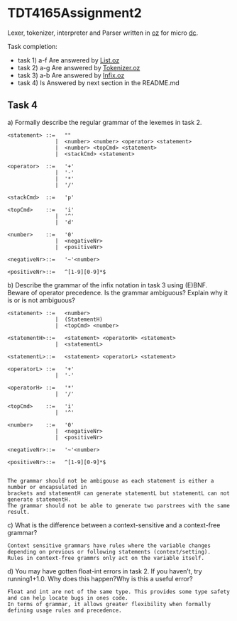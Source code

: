 # TDT4165Assignment2

Lexer, tokenizer, interpreter and Parser written in [oz](http://mozart.github.io/) for micro [dc](https://www.gnu.org/software/bc/manual/dc-1.05/html_mono/dc.html).

Task completion:

- task 1) a-f Are answered by [List.oz](List.oz)
- task 2) a-g Are answered by [Tokenizer.oz](Tokenizer.oz)
- task 3) a-b Are answered by [Infix.oz](Infix.oz)
- task 4) Is Answered by next section in the README.md

## Task 4

a) Formally describe the regular grammar of the lexemes in task 2.

```
<statement> ::=   ""
               |  <number> <number> <operator> <statement>
               |  <number> <topCmd> <statement>
               |  <stackCmd> <statement>

<operator>  ::=   '+'
               |  '-'
               |  '*'
               |  '/'

<stackCmd>  ::=   'p'

<topCmd>    ::=   'i'
               |  '^'
               |  'd'

<number>    ::=   '0'
               |  <negativeNr>
               |  <positiveNr>

<negativeNr>::=   '~'<number>

<positiveNr>::=   ^[1-9][0-9]*$

```
b) Describe the grammar of the infix notation in task 3 using (E)BNF. Beware of operator precedence. Is the grammar ambiguous? Explain why it is or is not ambiguous?

```
<statement> ::=   <number>
               |  (StatementH)
               |  <topCmd> <number>

<statementH>::=   <statement> <operatorH> <statement>
               |  <statementL>

<statementL>::=   <statement> <operatorL> <statement>

<operatorL> ::=   '+'
               |  '-'

<operatorH> ::=   '*'
               |  '/'

<topCmd>    ::=   'i'
               |  '^'

<number>    ::=   '0'
               |  <negativeNr>
               |  <positiveNr>

<negativeNr>::=   '~'<number>

<positiveNr>::=   ^[1-9][0-9]*$


The grammar should not be ambigouse as each statement is either a number or encapsulated in
brackets and statementH can generate statementL but statementL can not generate statementH.
The grammar should not be able to generate two parstrees with the same result.
```

c) What is the difference between a context-sensitive and a context-free grammar?

```
Context sensitive grammars have rules where the variable changes depending on previous or following statements (context/setting). 
Rules in context-free grammrs only act on the variable itself.
```

d) You may have gotten float-int errors in task 2. If you haven’t, try running1+1.0.  Why does this happen?Why is this a useful error?

```
Float and int are not of the same type. This provides some type safety and can help locate bugs in ones code. 
In terms of grammar, it allows greater flexibility when formally defining usage rules and precedence. 
```
